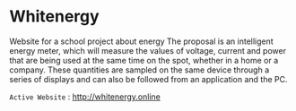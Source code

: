 # Whitenergy
Website for a school project about energy
The proposal is an intelligent energy meter, which will measure the values of voltage, current and power that are being used at the same time on the spot, whether in a home or a company.
These quantities are sampled on the same device through a series of displays and can also be followed from an application and the PC.

`Active Website` : <http://whitenergy.online>
